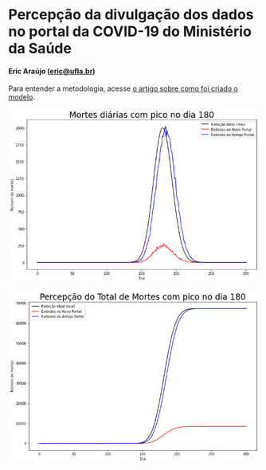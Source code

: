 # Percepção da divulgação dos dados no portal da COVID-19 do Ministério da Saúde

#### Eric Araújo (eric@ufla.br)


Para entender a metodologia, acesse [o artigo sobre como foi criado o modelo](https://medium.com/@ericinlinux/como-torturar-os-dados-at%C3%A9-eles-confessarem-o-caso-covid-19-ef5ac378c721).


![Resultados para a exibição das mortes diárias nos dois portais](./figs/mortes_diarias.png?raw=true "Mortes diárias")

![Resultados para a exibição da percepção do total de mortes nos dois portais](./figs/mortes_total.png?raw=true "Mortes diárias")
